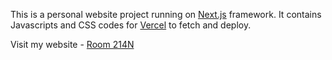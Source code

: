 This is a personal website project running on [Next.js](https://nextjs.org/) framework. It contains Javascripts and CSS codes for [Vercel](https://vercel.com/) to fetch and deploy.

Visit my website - [Room 214N](https://room214n.com/)